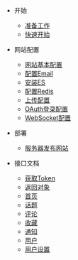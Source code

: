 - 开始
  - [准备工作](zh-cn/ready)
  - [快速开始](zh-cn/getting-started)
  
- 网站配置
  - [网站基本配置](zh-cn/base)
  - [配置Email](zh-cn/email)
  - [安装ES](zh-cn/elasticsearch)
  - [配置Redis](zh-cn/redis)
  - [上传配置](zh-cn/upload)
  - [OAuth登录配置](zh-cn/oauth)
  - [WebSocket配置](zh-cn/websocket)
  
- 部署
  - [服务器发布网站](zh-cn/deploy)

- 接口文档
  - [获取Token](zh-cn/api/gettoken)
  - [返回对象](zh-cn/api/returnobject)
  - [首页](zh-cn/api/index)
  - [话题](zh-cn/api/topic)
  - [评论](zh-cn/api/comment)
  - [收藏](zh-cn/api/collect)
  - [通知](zh-cn/api/notification)
  - [用户](zh-cn/api/user)
  - [用户设置](zh-cn/api/settings)
